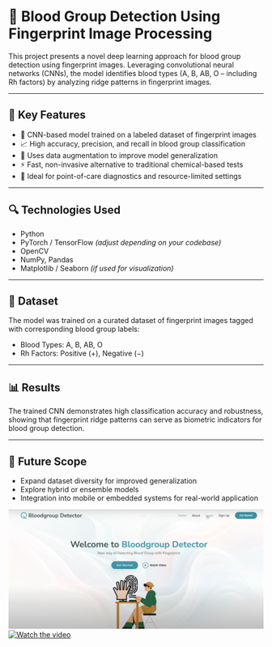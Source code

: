 # 🔬 Blood Group Detection Using Fingerprint Image Processing

This project presents a novel deep learning approach for blood group detection using fingerprint images. Leveraging convolutional neural networks (CNNs), the model identifies blood types (A, B, AB, O – including Rh factors) by analyzing ridge patterns in fingerprint images.

---

## 🚀 Key Features

- 🧠 CNN-based model trained on a labeled dataset of fingerprint images  
- 📈 High accuracy, precision, and recall in blood group classification  
- 🧪 Uses data augmentation to improve model generalization  
- ⚡ Fast, non-invasive alternative to traditional chemical-based tests  
- 🏥 Ideal for point-of-care diagnostics and resource-limited settings

---

## 🔍 Technologies Used

- Python  
- PyTorch / TensorFlow *(adjust depending on your codebase)*  
- OpenCV  
- NumPy, Pandas  
- Matplotlib / Seaborn *(if used for visualization)*

---

## 📁 Dataset

The model was trained on a curated dataset of fingerprint images tagged with corresponding blood group labels:
- Blood Types: A, B, AB, O  
- Rh Factors: Positive (+), Negative (−)

---

## 📊 Results

The trained CNN demonstrates high classification accuracy and robustness, showing that fingerprint ridge patterns can serve as biometric indicators for blood group detection.

---

## 📌 Future Scope

- Expand dataset diversity for improved generalization  
- Explore hybrid or ensemble models  
- Integration into mobile or embedded systems for real-world application

[![Watch the video](bloodgroup_detector.png)](https://youtu.be/wnKKdwa-VIM)
<a href="https://youtu.be/wnKKdwa-VIM">
    <img src="bloodgroup_detector.jpfdg" alt="Watch the video" width="600">
</a>
